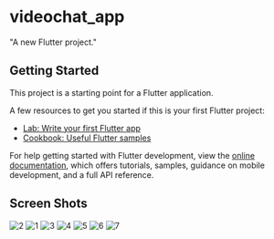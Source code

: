 

# videochat_app

"A new Flutter project."

## Getting Started

This project is a starting point for a Flutter application.

A few resources to get you started if this is your first Flutter project:

- [Lab: Write your first Flutter app](https://docs.flutter.dev/get-started/codelab)
- [Cookbook: Useful Flutter samples](https://docs.flutter.dev/cookbook)

For help getting started with Flutter development, view the
[online documentation](https://docs.flutter.dev/), which offers tutorials,
samples, guidance on mobile development, and a full API reference.

## Screen Shots
![2](https://github.com/Kshitizchahar/videochat_app/assets/72927437/079c2fb0-325a-4eae-8bda-bc5b621c540c)
![1](https://github.com/Kshitizchahar/videochat_app/assets/72927437/bbaccf86-2eb7-4c14-9e0e-f97b76657866)
![3](https://github.com/Kshitizchahar/videochat_app/assets/72927437/bbc5a6ef-94a0-4999-9231-999692e420b7)
![4](https://github.com/Kshitizchahar/videochat_app/assets/72927437/228ed37e-5c0c-4974-a4cc-e7820027999b)
![5](https://github.com/Kshitizchahar/videochat_app/assets/72927437/f1956b1a-ebe6-4aac-bbd6-fb8ea132cddf)
![6](https://github.com/Kshitizchahar/videochat_app/assets/72927437/da21aeb8-49d4-48b3-88e7-9dfe1b782630)
![7](https://github.com/Kshitizchahar/videochat_app/assets/72927437/725366dc-5096-479c-b37e-d8df03b5bd1d)







